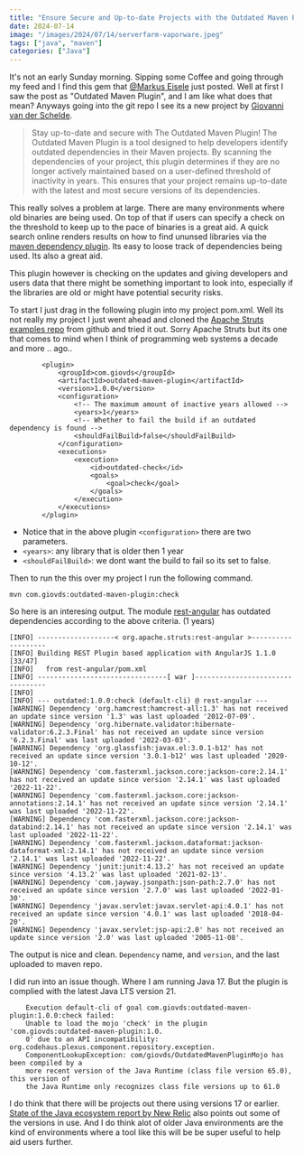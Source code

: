 ```yaml
---
title: "Ensure Secure and Up-to-date Projects with the Outdated Maven Plugin"
date: 2024-07-14
image: "/images/2024/07/14/serverfarm-vaporware.jpeg"
tags: ["java", "maven"]
categories: ["Java"]
---
```


It's not an early Sunday morning. Sipping some Coffee and going through my feed and I find this gem that [@Markus Eisele](https://mastodon.online/@myfear/112783939377718420) just posted. 
Well at first I saw the post as "Outdated Maven Plugin", and I am like what does that mean? Anyways going into the git repo I see its a new project by [Giovanni van der Schelde](https://giovds.com/). 

> Stay up-to-date and secure with The Outdated Maven Plugin!
The Outdated Maven Plugin is a tool designed to help developers identify outdated dependencies in their Maven projects.
By scanning the dependencies of your project, this plugin determines if they are no longer actively maintained
based on a user-defined threshold of inactivity in years. This ensures that your project remains up-to-date with the
latest and most secure versions of its dependencies.


This really solves a problem at large. There are many environments where old binaries are being used. On top of that if users can specify a check on the threshold to keep up to the pace of binaries is a great aid. A quick search online renders results on how to find ununsed libraries via the [maven dependency plugin](https://www.baeldung.com/maven-unused-dependencies). Its easy to loose track of dependencies being used. Its also a great aid. 

This plugin however is checking on the updates and giving developers and users data that there might be something important to look into, especially if the libraries are old or might have potential security risks. 

To start I just drag in the following plugin into my project pom.xml. Well its not really my project I just went ahead and cloned the [Apache Struts examples repo](https://github.com/apache/struts-examples/tree/master) from github and tried it out. Sorry Apache Struts but its one that comes to mind when I think of programming web systems a decade and more .. ago.. 

```
        <plugin>
            <groupId>com.giovds</groupId>
            <artifactId>outdated-maven-plugin</artifactId>
            <version>1.0.0</version>
            <configuration>
                <!-- The maximum amount of inactive years allowed -->
                <years>1</years>
                <!-- Whether to fail the build if an outdated dependency is found -->
                <shouldFailBuild>false</shouldFailBuild>
            </configuration>
            <executions>
                <execution>
                    <id>outdated-check</id>
                    <goals>
                        <goal>check</goal>
                    </goals>
                </execution>
            </executions>
        </plugin>
```
- Notice that in the above plugin `<configuration>` there are two parameters. 
- `<years>`: any library that is older then 1 year
- `<shouldFailBuild>`: we dont want the build to fail so its set to false.

Then to run the this over my project I run the following command.
```maven
mvn com.giovds:outdated-maven-plugin:check
```

So here is an interesing output. The module [rest-angular](https://github.com/apache/struts-examples/tree/master/rest-angular) has outdated dependencies according to the above criteria. (1 years)
```
[INFO] -------------------< org.apache.struts:rest-angular >-------------------
[INFO] Building REST Plugin based application with AngularJS 1.1.0      [33/47]
[INFO]   from rest-angular/pom.xml
[INFO] --------------------------------[ war ]---------------------------------
[INFO] 
[INFO] --- outdated:1.0.0:check (default-cli) @ rest-angular ---
[WARNING] Dependency 'org.hamcrest:hamcrest-all:1.3' has not received an update since version '1.3' was last uploaded '2012-07-09'.
[WARNING] Dependency 'org.hibernate.validator:hibernate-validator:6.2.3.Final' has not received an update since version '6.2.3.Final' was last uploaded '2022-03-03'.
[WARNING] Dependency 'org.glassfish:javax.el:3.0.1-b12' has not received an update since version '3.0.1-b12' was last uploaded '2020-10-12'.
[WARNING] Dependency 'com.fasterxml.jackson.core:jackson-core:2.14.1' has not received an update since version '2.14.1' was last uploaded '2022-11-22'.
[WARNING] Dependency 'com.fasterxml.jackson.core:jackson-annotations:2.14.1' has not received an update since version '2.14.1' was last uploaded '2022-11-22'.
[WARNING] Dependency 'com.fasterxml.jackson.core:jackson-databind:2.14.1' has not received an update since version '2.14.1' was last uploaded '2022-11-22'.
[WARNING] Dependency 'com.fasterxml.jackson.dataformat:jackson-dataformat-xml:2.14.1' has not received an update since version '2.14.1' was last uploaded '2022-11-22'.
[WARNING] Dependency 'junit:junit:4.13.2' has not received an update since version '4.13.2' was last uploaded '2021-02-13'.
[WARNING] Dependency 'com.jayway.jsonpath:json-path:2.7.0' has not received an update since version '2.7.0' was last uploaded '2022-01-30'.
[WARNING] Dependency 'javax.servlet:javax.servlet-api:4.0.1' has not received an update since version '4.0.1' was last uploaded '2018-04-20'.
[WARNING] Dependency 'javax.servlet:jsp-api:2.0' has not received an update since version '2.0' was last uploaded '2005-11-08'.
``` 

The output is nice and clean.
`Dependency` name, and `version`, and the last uploaded to maven repo. 

I did run into an issue though. Where I am running Java 17. But the plugin is complied with the latest Java LTS version 21. 

```
    Execution default-cli of goal com.giovds:outdated-maven-plugin:1.0.0:check failed: 
    Unable to load the mojo 'check' in the plugin 'com.giovds:outdated-maven-plugin:1.0.
    0' due to an API incompatibility: org.codehaus.plexus.component.repository.exception.
    ComponentLookupException: com/giovds/OutdatedMavenPluginMojo has been compiled by a 
    more recent version of the Java Runtime (class file version 65.0), this version of
    the Java Runtime only recognizes class file versions up to 61.0
``` 


I do think that there will be projects out there using versions 17 or earlier. [State of the Java ecosystem report by New Relic](https://newrelic.com/sites/default/files/2024-05/new-relic-state-of-the-java-ecosystem-2024-05-29.pdf) also points out some of the versions in use. And I do think alot of older Java environments are the kind of environments where a tool like this will be be super useful to help aid users further. 